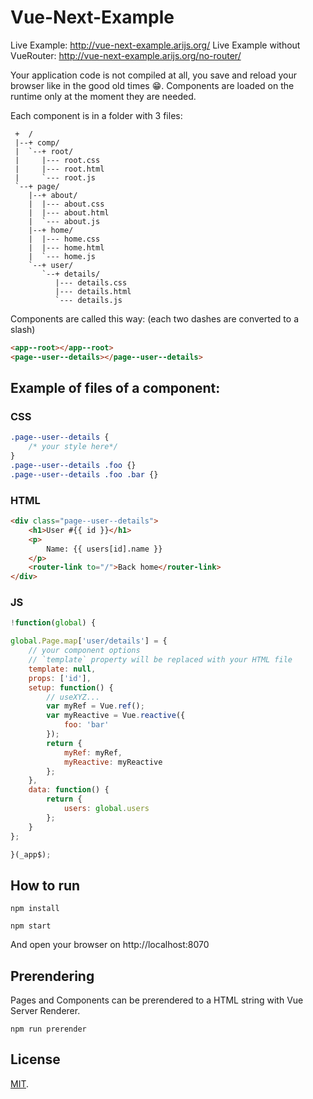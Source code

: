 # Vue-Next-Example

Live Example: http://vue-next-example.arijs.org/
Live Example without VueRouter: http://vue-next-example.arijs.org/no-router/

Your application code is not compiled at all, you save and reload your browser like in the good old times 😁. Components are loaded on the runtime only at the moment they are needed.

Each component is in a folder with 3 files:

```
 +  /
 |--+ comp/
 |  `--+ root/
 |     |--- root.css
 |     |--- root.html
 |     `--- root.js
 `--+ page/
    |--+ about/
    |  |--- about.css
    |  |--- about.html
    |  `--- about.js
    |--+ home/
    |  |--- home.css
    |  |--- home.html
    |  `--- home.js
    `--+ user/
       `--+ details/
          |--- details.css
          |--- details.html
          `--- details.js
```

Components are called this way:
(each two dashes are converted to a slash)

```html
<app--root></app--root>
<page--user--details></page--user--details>
```

## Example of files of a component:

### CSS

```css
.page--user--details {
	/* your style here*/
}
.page--user--details .foo {}
.page--user--details .foo .bar {}
```

### HTML

```html
<div class="page--user--details">
	<h1>User #{{ id }}</h1>
	<p>
		Name: {{ users[id].name }}
	</p>
	<router-link to="/">Back home</router-link>
</div>
```

### JS

```javascript
!function(global) {

global.Page.map['user/details'] = {
	// your component options
	// `template` property will be replaced with your HTML file
	template: null,
	props: ['id'],
	setup: function() {
		// useXYZ...
		var myRef = Vue.ref();
		var myReactive = Vue.reactive({
			foo: 'bar'
		});
		return {
			myRef: myRef,
			myReactive: myReactive
		};
	},
	data: function() {
		return {
			users: global.users
		};
	}
};

}(_app$);
```

## How to run

```
npm install

npm start
```

And open your browser on http://localhost:8070

## Prerendering

Pages and Components can be prerendered to a HTML string with Vue Server Renderer.

```
npm run prerender
```

## License

[MIT](LICENSE).

